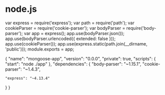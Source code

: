 # node.js
var express = require('express');
var path = require('path');
var cookieParser = require('cookie-parser');
var bodyParser = require('body-parser');
var app = express();
app.use(bodyParser.json());
app.use(bodyParser.urlencoded({ extended: false }));
app.use(cookieParser());
app.use(express.static(path.join(__dirname, 'public')));
module.exports = app;

{
  "name": "mongoose-app",
  "version": "0.0.0",
  "private": true,
  "scripts": {
    "start": "node ./app"
  },
  "dependencies": {
    "body-parser": "~1.15.1",
    "cookie-parser": "~1.4.3",

    "express": "~4.13.4"

  }
}
